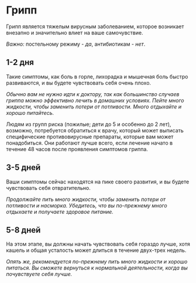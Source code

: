 # Грипп

Грипп является тяжелым вирусным заболеванием, которое возникает внезапно и значительно влиет на ваше самочувствие. 

*Важно:* постельному режиму - *да*, антибиотикам - *нет*. 

## 1-2 дня
Такие симптомы, как боль в горле, лихорадка и мышечная боль быстро развиваются, и вы будете чувствовать себя очень плохо.

_Обычно вам не нужно идти к доктору, так как большинство случаев гриппа можно эффективно лечить в домашних условиях. Пейте много жидкости, чтобы заменить потери от потливости. Много отдыхайте и хорошо питайтесь._

Людям из групп риска (пожилые; дети до 5 и особенно до 2 лет), возможно, потребуется обратиться к врачу, который может выписать специфические противовирусные препараты, которые вам может понадобиться. Они работают лучше всего, если лечение начато в течение 48 часов после проявления симптомов гриппа.

## 3-5 дней
Ваши симптомы сейчас находятся на пике своего развития, и вы будете чувствовать себя отвратительно.

_Продолжайте пить много жидкости, чтобы заменить потери от потливости и насморка. Убедитесь, что вы по-прежнему много отдыхаете и получаете здоровое питание._

## 5-8 дней
На этом этапе, вы должны начать чувствовать себя гораздо лучше, хотя кашель и общая усталость может длиться в течение двух-трех недель.

_Опять же, рекомендуется по-прежнему пить много жидкости и хорошо питаться. Вы сможете вернуться к нормальной деятельности, когда вы почувствуете себя лучше._

